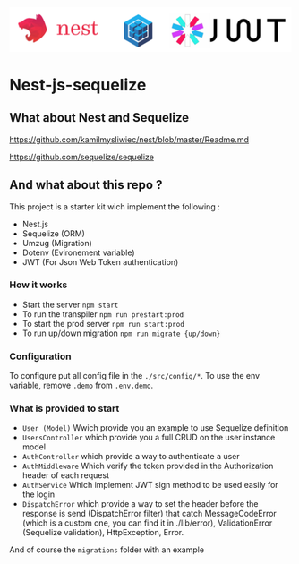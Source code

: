 ![Nest](assets/logo.png)

# Nest-js-sequelize

## What about Nest and Sequelize 

https://github.com/kamilmysliwiec/nest/blob/master/Readme.md

https://github.com/sequelize/sequelize 

## And what about this repo ?

This project is a starter kit wich implement the following :

- Nest.js
- Sequelize (ORM)
- Umzug (Migration)
- Dotenv (Evironement variable)
- JWT (For Json Web Token authentication) 

 ### How it works
 
- Start the server `npm start`
- To run the transpiler `npm run prestart:prod`
- To start the prod server `npm run start:prod`
- To run up/down migration `npm run migrate {up/down}`

### Configuration

To configure put all config file in the `./src/config/*`.
To use the env variable, remove `.demo` from `.env.demo`.

### What is provided to start

- `User (Model)` Wwich provide you an example to use Sequelize definition 
- `UsersController` which provide you a full CRUD on the user instance model
- `AuthController` which provide a way to authenticate a user
- `AuthMiddleware` Which verify the token provided in the Authorization header of each request
- `AuthService` Which implement JWT sign method to be used easily for the login 
- `DispatchError` which provide a way to set the header before the response is send (DispatchError filter)
that catch MessageCodeError (which is a custom one, you can find it in ./lib/error), ValidationError (Sequelize validation), HttpException, Error.

And of course the `migrations` folder with an example
